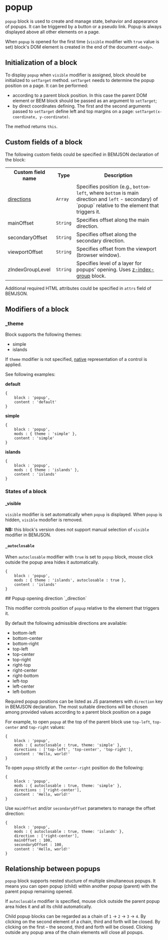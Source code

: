 # popup

`popup` block is used to create and manage state, behavior and appearance of popups. It can be triggered by a button or a pseudo link. Popup is always displayed above all other elements on a page.

When `popup` is opened for the first time (`visible` modifier with `true` value is set) block's DOM element is created in the end of the document `<body>`.

## Initialization of a block

To display `popup` when `visible` modifier is assigned, block should be initialized to `setTarget` method. `setTarget` needs to determine the popup position on a page. It can be performed:

* according to a parent block position. In this case the parent DOM element or BEM block should be passed as an argument to `setTarget`;
* by direct coordinates defining. The first and the second arguments passed to `setTarget` define left and top margins on a page: `setTarget(x-coordinate, y-coordinate)`.

The method returns `this`.

## Custom fields of a block

The following custom fields could be specified in BEMJSON declaration of the block:

<table>
    <tr>
        <th>Custom field name</th>
        <th>Type</th>
        <th>Description</th>
    </tr>
    <tr>
        <td><a href="#direction">directions</a></td>
        <td>
            <code>Array</code>
        </td>
        <td>Specifies position (e.g., <code>bottom-left</code>, where <code>bottom</code> is main direction and <code>left</code> - secondary) of `popup` relative to the element that triggers it.</td>
    </tr>
    <tr>
        <td>mainOffset</td>
        <td>
            <code>String</code>
        </td>
        <td>Specifies offset along the main direction.</td>
    </tr>
    <tr>
        <td>secondaryOffset</td>
        <td>
            <code>String</code></td>
        <td>Specifies offset along the secondary direction.</td>
    </tr>
    <tr>
        <td>viewportOffset</td>
        <td>
            <code>String</code>
        </td>
        <td>Specifies offset from the viewport (browser window).</td>
    </tr>
    <tr>
        <td>zIndexGroupLevel</td>
        <td>
            <code>String</code>
        </td>
        <td>Specifies level of a layer for popups' opening. Uses <a href="../z-index-group/z-index.group.ru.md">z-index-group</a> block.</td>
    </tr>
</table>

Additional required HTML attributes could be specified in `attrs` field of BEMJSON.

## Modifiers of a block

### _theme

Block supports the following themes:

 * simple
 * islands

If `theme` modifier is not specified, [native](#native) representation of a control is applied.

See following examples:

<a name="native"></a>
**default**

```
{
    block : 'popup',
    content : 'default'
}
```

**simple**

```
{
    block : 'popup',
    mods : { theme : 'simple' },
    content : 'simple'
}
```

**islands**

```
{
    block : 'popup',
    mods : { theme : 'islands' },
    content : 'islands'
}
```

### States of a block

#### _visible

`visible` modifier is set automatically when `popup` is displayed. When `popup` is hidden, `visible` modofier is removed.

**NB:** this block's version does not support manual selection of `visible` modifier in BEMJSON.

#### `_autoclosable`

When `autoclosable` modifier with `true` is set to `popup` block, mouse click outside the popup area hides it automatically.

```
{
    block : 'popup',
    mods : { theme : 'islands', autoclosable : true },
    content : 'islands'
}
```

<a name="direction">
## Popup opening direction `_direction`

This modifier controls position of `popup` relative to the element that triggers it.

By default the following admissible directions are available:

* bottom-left
* bottom-center
* bottom-right
* top-left
* top-center
* top-right
* right-top
* right-center
* right-bottom
* left-top
* left-center
* left-bottom

Required popup positions can be listed as JS parameters with `direction` key in BEMJSON declaration. The most suitable directions will be chosen among provided values  according to a parent block position on a page

For example, to open `popup` at the top of the parent block use `top-left`, `top-center` and `top-right` values:

```
{
    block : 'popup',
    mods : { autoclosable : true, theme: 'simple' },
    directions : ['top-left', 'top-center', 'top-right'],
    content : 'Hello, world!'
}
```

To open `popup` strictly at the `center-right` position do the following:

```
{
    block : 'popup',
    mods : { autoclosable : true, theme: 'simple' },
    directions : ['right-center'],
    content : 'Hello, world!'
}
```

Use `mainOffset` and/or `secondaryOffset` parameters to manage the offset direction:

```
{
    block : 'popup',
    mods : { autoclosable : true, theme: 'islands' },
    direction : ['right-center'],
    mainOffset : 100,
    secondaryOffset : 100,
    content : 'Hello, world!'
}
```

## Relationship between popups

`popup` block supports nested stucture of multiple simultaneous popups. It means you can open popup (child) within another popup (parent) with the parent popup remaining opened.

If `autoclosable` modifier is specified, mouse click outside the parent popup area hides it and all its child automatically.

Child popup blocks can be regarded as a chain of `1` → `2` → `3` → `4`. By clicking on the second element of a chain, third and forth will be closed. By clicking on the first – the second, third and forth will be closed. Clicking outside any popup area of the chain elements will close all popups.
